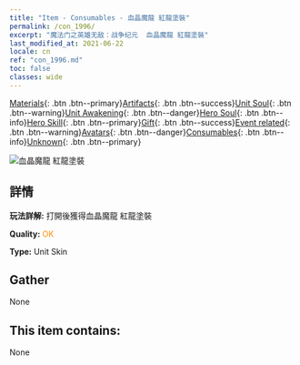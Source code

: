 ```yaml
---
title: "Item - Consumables - 血晶魔龍 紅龍塗裝"
permalink: /con_1996/
excerpt: "魔法门之英雄无敌：战争纪元  血晶魔龍 紅龍塗裝"
last_modified_at: 2021-06-22
locale: cn
ref: "con_1996.md"
toc: false
classes: wide
---
```

 [Materials](/ItemsCN/){: .btn .btn--primary}[Artifacts](/ItemsCN/Artifacts/){: .btn .btn--success}[Unit Soul](/ItemsCN/UnitSoul/){: .btn .btn--warning}[Unit Awakening](/ItemsCN/UnitAwakening/){: .btn .btn--danger}[Hero Soul](/ItemsCN/HeroSoul/){: .btn .btn--info}[Hero Skill](/ItemsCN/HeroSkill/){: .btn .btn--primary}[Gift](/ItemsCN/Gift/){: .btn .btn--success}[Event related](/ItemsCN/Events/){: .btn .btn--warning}[Avatars](/ItemsCN/Avatars/){: .btn .btn--danger}[Consumables](/ItemsCN/Consumables/){: .btn .btn--info}[Unknown](/ItemsCN/Unknown/){: .btn .btn--primary}

 ![血晶魔龍 紅龍塗裝](/images/u/ti_honglongdiancang.jpg)

## 詳情
 **玩法詳解:** 打開後獲得血晶魔龍 紅龍塗裝

 **Quality:** <span style="color: #FF8C00">OK</span>

 **Type:** Unit Skin

## Gather

  None

## This item contains:

  None

